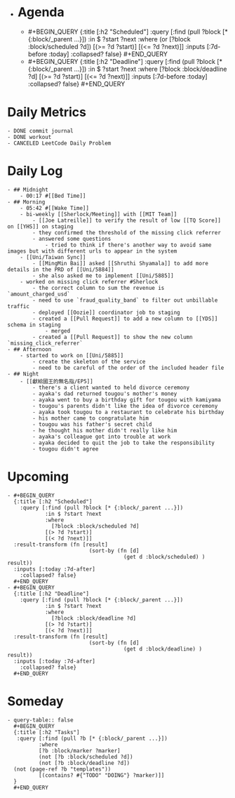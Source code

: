 - # Agenda
	- #+BEGIN_QUERY
	  {:title [:h2 "Scheduled"]
	    :query [:find (pull ?block [* {:block/_parent ...}])
	            :in $ ?start ?next
	            :where
	            (or
	              [?block :block/scheduled ?d])
	            [(>= ?d ?start)]
	            [(<= ?d ?next)]]
	  :inputs [:7d-before :today]
	    :collapsed? false}
	  #+END_QUERY
	- #+BEGIN_QUERY
	  {:title [:h2 "Deadline"]
	    :query [:find (pull ?block [* {:block/_parent ...}])
	            :in $ ?start ?next
	            :where
	              [?block :block/deadline ?d]
	            [(>= ?d ?start)]
	            [(<= ?d ?next)]]
	    :inputs [:7d-before :today]
	    :collapsed? false}
	  #+END_QUERY
# Daily Metrics
	- DONE commit journal
	- DONE workout
	- CANCELED LeetCode Daily Problem
# Daily Log
	- ## Midnight
		- 00:17 #[[Bed Time]]
	- ## Morning
		- 05:42 #[[Wake Time]]
		- bi-weekly [[Sherlock/Meeting]] with [[MIT Team]]
			- [[Joe Latreille]] to verify the result of low [[TQ Score]] on [[YHS]] on staging
			- they confirmed the threshold of the missing click referrer
			- answered some questions
				- tried to think if there's another way to avoid same images but with different urls to appear in the system
		- [[Uni/Taiwan Sync]]
			- [[MingMin Bai]] asked [[Shruthi Shyamala]] to add more details in the PRD of [[Uni/5884]]
			- she also asked me to implement [[Uni/5885]]
		- worked on missing click referrer #Sherlock
			- the correct column to sum the revenue is `amount_charged_usd`
			- need to use `fraud_quality_band` to filter out unbillable traffic
			- deployed [[Oozie]] coordinator job to staging
			- created a [[Pull Request]] to add a new column to [[YDS]] schema in staging
				- merged
			- created a [[Pull Request]] to show the new column `missing_click_referrer`
	- ## Afternoon
		- started to work on [[Uni/5885]]
			- create the skeleton of the service
			- need to be careful of the order of the included header file
	- ## Night
		- [[獻給國王的無名指/EP5]]
			- there's a client wanted to held divorce ceremony
			- ayaka's dad returned tougou's mother's money
			- ayaka went to buy a birthday gift for tougou with kamiyama
			- tougou's parents didn't like the idea of divorce ceremony
			- ayaka took tougou to a restaurant to celebrate his birthday
			- his mother came to congratulate him
			- tougou was his father's secret child
			- he thought his mother didn't really like him
			- ayaka's colleague got into trouble at work
			- ayaka decided to quit the job to take the responsibility
			- tougou didn't agree
# Upcoming
	- #+BEGIN_QUERY
	  {:title [:h2 "Scheduled"]
	    :query [:find (pull ?block [* {:block/_parent ...}])
	            :in $ ?start ?next
	            :where
	              [?block :block/scheduled ?d]
	            [(> ?d ?start)]
	            [(< ?d ?next)]]
	  :result-transform (fn [result]
	                          (sort-by (fn [d]
	                                     (get d :block/scheduled) ) result))    
	  :inputs [:today :7d-after]
	    :collapsed? false}
	  #+END_QUERY
	- #+BEGIN_QUERY
	  {:title [:h2 "Deadline"]
	    :query [:find (pull ?block [* {:block/_parent ...}])
	            :in $ ?start ?next
	            :where
	              [?block :block/deadline ?d]
	            [(> ?d ?start)]
	            [(< ?d ?next)]]
	  :result-transform (fn [result]
	                          (sort-by (fn [d]
	                                     (get d :block/deadline) ) result))    
	  :inputs [:today :7d-after]
	    :collapsed? false}
	  #+END_QUERY
# Someday
	- query-table:: false
	  #+BEGIN_QUERY
	  {:title [:h2 "Tasks"]
	   :query [:find (pull ?b [* {:block/_parent ...}])
	          :where
	          [?b :block/marker ?marker]
	          (not [?b :block/scheduled ?d])
	          (not [?b :block/deadline ?d])
	  (not (page-ref ?b "templates"))
	          [(contains? #{"TODO" "DOING"} ?marker)]]
	  }
	  #+END_QUERY